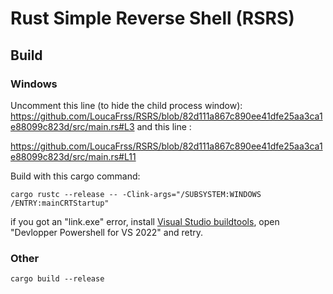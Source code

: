 # Rust Simple Reverse Shell (RSRS)



## Build

### Windows
Uncomment this line (to hide the child process window):
https://github.com/LoucaFrss/RSRS/blob/82d111a867c890ee41dfe25aa3ca1e88099c823d/src/main.rs#L3
and this line :

https://github.com/LoucaFrss/RSRS/blob/82d111a867c890ee41dfe25aa3ca1e88099c823d/src/main.rs#L11

Build with this cargo command:

`cargo rustc --release -- -Clink-args="/SUBSYSTEM:WINDOWS /ENTRY:mainCRTStartup"`

if you got an "link.exe" error, install [Visual Studio buildtools](https://aka.ms/vs/17/release/vs_buildtools.exe), open "Devlopper Powershell for VS 2022" and retry.


### Other
`cargo build --release`
